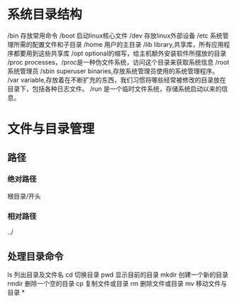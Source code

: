 # 系统目录结构
/bin 存放常用命令
/boot 启动linux核心文件
/dev 存放linux外部设备
/etc 系统管理所需的配置文件和子目录
/home 用户的主目录
/lib library,共享库，所有应用程序都要用到这些共享库
/opt optional的缩写，给主机额外安装软件所摆放的目录
/proc processes，/proc是一种伪文件系统，访问这个目录来获取系统信息
/root 系统管理员
/sbin superuser binaries,存放系统管理员使用的系统管理程序。
/var variable,存放着在不断扩充的东西，我们习惯将哪些经常被修改的目录放在目录下，包括各种日志文件。
/run 是一个临时文件系统，存储系统启动以来的信息。
# 文件与目录管理
## 路径
### 绝对路径
根目录/开头
### 相对路径
../
## 处理目录命令
ls 列出目录及文件名
cd 切换目录
pwd 显示目前的目录
mkdir 创建一个新的目录
rmdir 删除一个空的目录
cp 复制文件或目录
rm 删除文件或目录
mv 移动文件与目录
*
